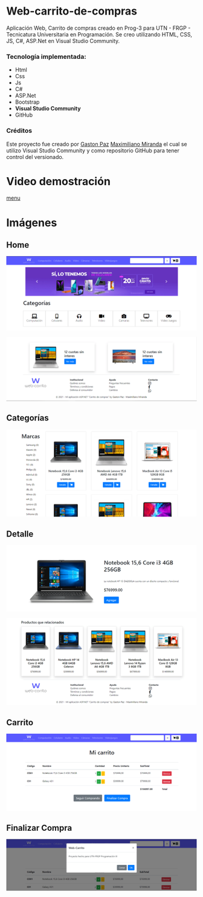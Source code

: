 # Web-carrito-de-compras

Aplicación Web, Carrito de compras creado en Prog-3 para UTN - FRGP - Tecnicatura Universitaria en Programación.
Se creo utilizando HTML, CSS, JS, C#, ASP.Net en Visual Studio Community.

### Tecnología implementada:

- Html
- Css
- Js
- C#
- ASP.Net
- Bootstrap
- **Visual Studio Community**
- GitHub

### Créditos

Este proyecto fue creado por [Gaston Paz](https://github.com/Gaston-Paz) [Maximiliano Miranda](https://github.com/Maxi-rpc) el cual se utilizo Visual Studio Community y como repositorio GitHub para tener control del versionado.

# Video demostración

[menu](https://youtu.be/xW7tz4VYOh8)

# Imágenes

## Home

![menu](/readme/home-1.png)

![menu](/readme/home-2.png)

## Categorías

![menu](/readme/categorias.png)

## Detalle

![menu](/readme/detalle-1.png)

![menu](/readme/detalle-2.png)

## Carrito

![menu](/readme/carrito.png)

## Finalizar Compra

![menu](/readme/finalizar.png)
